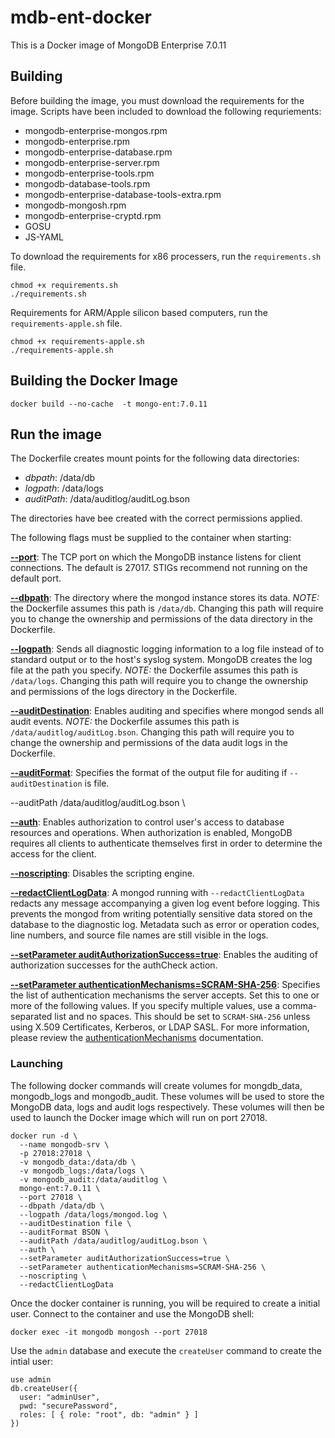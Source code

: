 # mdb-ent-docker

This is a Docker image of MongoDB Enterprise 7.0.11


## Building

Before building the image, you must download the requirements for the image. Scripts have been included
to download the following requriements:

* mongodb-enterprise-mongos.rpm
* mongodb-enterprise.rpm
* mongodb-enterprise-database.rpm
* mongodb-enterprise-server.rpm
* mongodb-enterprise-tools.rpm
* mongodb-database-tools.rpm
* mongodb-enterprise-database-tools-extra.rpm
* mongodb-mongosh.rpm
* mongodb-enterprise-cryptd.rpm
* GOSU
* JS-YAML

To download the requirements for x86 processers, run the `requirements.sh` file.

```shell
chmod +x requirements.sh
./requirements.sh
```

Requirements for ARM/Apple silicon based computers, run the `requirements-apple.sh` file.

```shell
chmod +x requirements-apple.sh
./requirements-apple.sh
```

## Building the Docker Image

```shell
docker build --no-cache  -t mongo-ent:7.0.11
```

## Run the image

The Dockerfile creates mount points for the following data directories:

* _dbpath_: /data/db
* _logpath_: /data/logs
* _auditPath_: /data/auditlog/auditLog.bson

The directories have bee created with the correct permissions applied.

The following flags must be supplied to the container when starting:

**[--port](https://www.mongodb.com/docs/manual/reference/program/mongod/#std-option-mongod.--port)**: The TCP port on which the MongoDB instance listens for client connections. The default is 27017. STIGs recommend not running on the default port.

**[--dbpath](https://www.mongodb.com/docs/manual/reference/program/mongod/#std-option-mongod.--dbpath)**: The directory where the mongod instance stores its data. *NOTE:* the Dockerfile assumes this path is `/data/db`. Changing this path will require you to change the ownership and permissions of the data directory in the Dockerfile.

**[--logpath](https://www.mongodb.com/docs/manual/reference/program/mongod/#std-option-mongod.--logpath)**: Sends all diagnostic logging information to a log file instead of to standard output or to the host's syslog system. MongoDB creates the log file at the path you specify. *NOTE:* the Dockerfile assumes this path is `/data/logs`. Changing this path will require you to change the ownership and permissions of the logs directory in the Dockerfile.

**[--auditDestination](https://www.mongodb.com/docs/manual/reference/program/mongod/#std-option-mongod.--auditDestination)**: Enables auditing and specifies where mongod sends all audit events. *NOTE:* the Dockerfile assumes this path is `/data/auditlog/auditLog.bson`. Changing this path will require you to change the ownership and permissions of the data audit logs in the Dockerfile.

**[--auditFormat](https://www.mongodb.com/docs/manual/reference/program/mongod/#std-option-mongod.--auditFormat)**: Specifies the format of the output file for auditing if `--auditDestination` is file. 

--auditPath /data/auditlog/auditLog.bson \

**[--auth]()**: Enables authorization to control user's access to database resources and operations. When authorization is enabled, MongoDB requires all clients to authenticate themselves first in order to determine the access for the client.

**[--noscripting](https://www.mongodb.com/docs/manual/reference/program/mongod/#std-option-mongod.--noscripting)**: Disables the scripting engine.

**[--redactClientLogData](https://www.mongodb.com/docs/manual/reference/program/mongod/#std-option-mongod.--redactClientLogData)**: A mongod running with `--redactClientLogData` redacts any message accompanying a given log event before logging. This prevents the mongod from writing potentially sensitive data stored on the database to the diagnostic log. Metadata such as error or operation codes, line numbers, and source file names are still visible in the logs.

**[--setParameter auditAuthorizationSuccess=true](https://www.mongodb.com/docs/manual/reference/parameters/#mongodb-parameter-param.auditAuthorizationSuccess)**: Enables the auditing of authorization successes for the authCheck action.

**[--setParameter authenticationMechanisms=SCRAM-SHA-256](https://www.mongodb.com/docs/manual/reference/parameters/#mongodb-parameter-param.authenticationMechanisms)**: Specifies the list of authentication mechanisms the server accepts. Set this to one or more of the following values. If you specify multiple values, use a comma-separated list and no spaces. This should be set to `SCRAM-SHA-256` unless using X.509 Certificates, Kerberos, or LDAP SASL. For more information, please review the [authenticationMechanisms](https://www.mongodb.com/docs/manual/reference/parameters/#mongodb-parameter-param.authenticationMechanisms) documentation.


### Launching

The following docker commands will create volumes for mongdb_data, mongodb_logs and mongodb_audit. These volumes will be used to store the MongoDB data, logs and audit logs respectively. These volumes will then be used to launch the Docker image which will run on port 27018.

```shell
docker run -d \
  --name mongodb-srv \
  -p 27018:27018 \
  -v mongodb_data:/data/db \
  -v mongodb_logs:/data/logs \
  -v mongodb_audit:/data/auditlog \
  mongo-ent:7.0.11 \
  --port 27018 \
  --dbpath /data/db \
  --logpath /data/logs/mongod.log \
  --auditDestination file \
  --auditFormat BSON \
  --auditPath /data/auditlog/auditLog.bson \
  --auth \
  --setParameter auditAuthorizationSuccess=true \
  --setParameter authenticationMechanisms=SCRAM-SHA-256 \
  --noscripting \
  --redactClientLogData
```

Once the docker container is running, you will be required to create a initial user. Connect to the container and use the MongoDB shell:

```shell
docker exec -it mongodb mongosh --port 27018
```

Use the `admin` database and execute the `createUser` command to create the intial user:

```shell
use admin
db.createUser({
  user: "adminUser",
  pwd: "securePassword",
  roles: [ { role: "root", db: "admin" } ]
})
```


